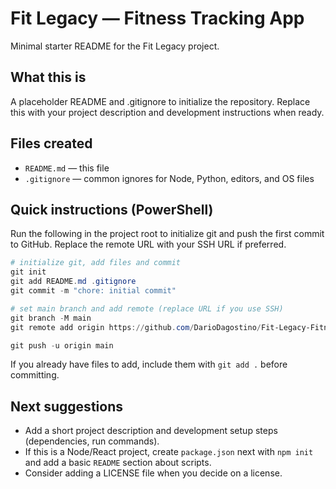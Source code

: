 # Fit Legacy — Fitness Tracking App

Minimal starter README for the Fit Legacy project.

## What this is
A placeholder README and .gitignore to initialize the repository. Replace this with your project description and development instructions when ready.

## Files created
- `README.md` — this file
- `.gitignore` — common ignores for Node, Python, editors, and OS files

## Quick instructions (PowerShell)
Run the following in the project root to initialize git and push the first commit to GitHub. Replace the remote URL with your SSH URL if preferred.

```powershell
# initialize git, add files and commit
git init
git add README.md .gitignore
git commit -m "chore: initial commit"

# set main branch and add remote (replace URL if you use SSH)
git branch -M main
git remote add origin https://github.com/DarioDagostino/Fit-Legacy-Fitness-Tracking-App.git

git push -u origin main
```

If you already have files to add, include them with `git add .` before committing.

## Next suggestions
- Add a short project description and development setup steps (dependencies, run commands).
- If this is a Node/React project, create `package.json` next with `npm init` and add a basic `README` section about scripts.
- Consider adding a LICENSE file when you decide on a license.
